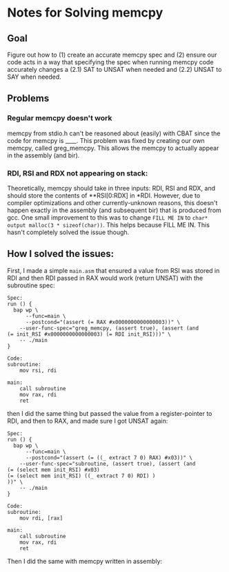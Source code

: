 # Notes for Solving memcpy

## Goal

Figure out how to (1) create an accurate memcpy spec and (2) ensure our code acts in a way that
specifying the spec when running memcpy code accurately changes a (2.1) SAT to UNSAT when needed
and (2.2) UNSAT to SAY when needed.

## Problems

### Regular memcpy doesn't work

memcpy from stdio.h can't be reasoned about (easily) with CBAT
since the code for memcpy is ____.
This problem was fixed by creating our own memcpy, called greg_memcpy.
This allows the memcpy to actually appear in the assembly (and bir).


### RDI, RSI and RDX not appearing on stack:

Theoretically, memcpy should take in three inputs: RDI, RSI and RDX, and should store the
contents of **RSI[0:RDX] in *RDI.
However, due to compiler optimizations and other currently-unknown reasons,
this doesn't happen exactly in the assembly (and subsequent bir)
that is produced from gcc.
One small improvement to this was to change `FILL ME IN` to `char* output malloc(3 * sizeof(char))`.
This helps because FILL ME IN. This hasn't completely solved the issue though.


## How I solved the issues:

First, I made a simple `main.asm` that ensured a value from RSI was stored in RDI and then RDI passed in RAX would work (return UNSAT) with the subroutine spec:

```
Spec: 
run () {
  bap wp \
      --func=main \
      --postcond="(assert (= RAX #x0000000000000003))" \
    --user-func-spec="greg_memcpy, (assert true), (assert (and
(= init_RSI #x0000000000000003) (= RDI init_RSI)))" \
    -- ./main
}

Code:
subroutine:
	mov rsi, rdi

main:
	call subroutine
	mov rax, rdi
	ret
```

then I did the same thing but passed the value from a register-pointer to RDI, and then to RAX, and made sure I got UNSAT again:

```
Spec: 
run () {
  bap wp \
      --func=main \
      --postcond="(assert (= ((_ extract 7 0) RAX) #x03))" \
    --user-func-spec="subroutine, (assert true), (assert (and
(= (select mem init_RSI) #x03)
(= (select mem init_RSI) ((_ extract 7 0) RDI) ) 
))" \
    -- ./main
}

Code:
subroutine:
	mov rdi, [rax]

main:
	call subroutine
	mov rax, rdi
	ret
```

Then I did the same with memcpy written in assembly:

```
```